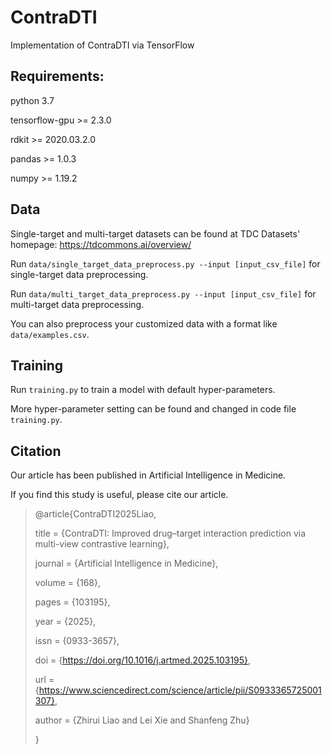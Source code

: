 # ContraDTI
Implementation of ContraDTI via TensorFlow

## Requirements:
python 3.7

tensorflow-gpu >= 2.3.0

rdkit >= 2020.03.2.0

pandas >= 1.0.3

numpy >= 1.19.2


## Data
Single-target and multi-target datasets can be found at TDC Datasets' homepage: https://tdcommons.ai/overview/

Run `data/single_target_data_preprocess.py --input [input_csv_file]` for single-target data preprocessing. 

Run `data/multi_target_data_preprocess.py --input [input_csv_file]` for multi-target data preprocessing. 

You can also preprocess your customized data with a format like `data/examples.csv`. 




## Training
Run `training.py` to train a model with default hyper-parameters.

More hyper-parameter setting can be found and changed in code file `training.py`.

## Citation
Our article has been published in Artificial Intelligence in Medicine.

If you find this study is useful, please cite our article.

>@article{ContraDTI2025Liao,
>
>title = {ContraDTI: Improved drug–target interaction prediction via multi-view contrastive learning},
>
>journal = {Artificial Intelligence in Medicine},
>
>volume = {168},
>
>pages = {103195},
>
>year = {2025},
>
>issn = {0933-3657},
>
>doi = {https://doi.org/10.1016/j.artmed.2025.103195},
>
>url = {https://www.sciencedirect.com/science/article/pii/S0933365725001307},
>
>author = {Zhirui Liao and Lei Xie and Shanfeng Zhu}
>
>}
